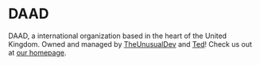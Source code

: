 # DAAD

DAAD, a international organization based in the heart of the United Kingdom. Owned and managed by [TheUnusualDev][dev] and [Ted][ted]! Check us out at [our homepage][hp].

[dev]: https://github.com/TheUnusualDev
[ted]: https://github.com/Ted
[hp]: https://daad.wtf